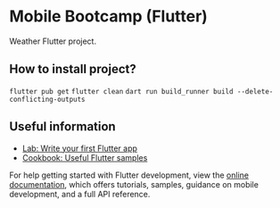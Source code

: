 # Mobile Bootcamp (Flutter)

Weather Flutter project.

## How to install project?

 `flutter pub get`
 `flutter clean`
 `dart run build_runner build --delete-conflicting-outputs`

 ## Useful information

- [Lab: Write your first Flutter app](https://docs.flutter.dev/get-started/codelab)
- [Cookbook: Useful Flutter samples](https://docs.flutter.dev/cookbook)

For help getting started with Flutter development, view the
[online documentation](https://docs.flutter.dev/), which offers tutorials,
samples, guidance on mobile development, and a full API reference.
